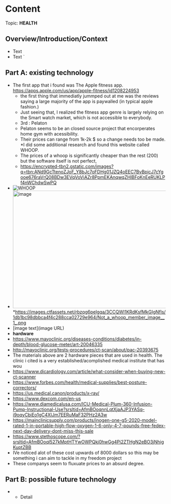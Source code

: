 # Content
Topic: **HEALTH**

## Overview/Introduction/Context
* Text
* Text
`
## Part A: existing technology
* The first app that i found was The Apple fitness app. https://apps.apple.com/us/app/apple-fitness/id1208224953
  * the first thing that immediatly jummped out at me was the reviews saying a large majority of the app is paywalled (in typical apple fashion.)
  * Just seeing that, I realized the fitness app genre is largely relying on the Smart watch market, which is not accessible to everybody.
  * 3rd : Pelaton
  * Pelaton seems to be an closed source project that encorperates home gym with acessibility.
  * Their prices can range from 1k-2k  $ so a change needs too be made.
  *I did some additional research and found this website called WHOOP.
  * The prices of a whoop is significantly cheaper than the rest (200) but the software itself is not perfect,
  * https://encrypted-tbn2.gstatic.com/images?q=tbn:ANd9GcTtenoZJoF_Y8bJc7oFDHg01JZQ4oEEC7BvBpicJ7cYgooe676raVrQ08BDw3EVqVoViAZr8PpmEKAnqwqZHlBFoKnEeRUKLPf4nWChdwSwPQ
 * <img src="http://t0.gstatic.com/images?q=tbn:ANd9GcSvP-fIy2EWlXCKc1RMVxrz3pe8hoOiIb_InXiCUguFLZVLLTwcUZjTlNLF4Ekz0A" alt="WHOOP"/>
  * <img width="831" height="369" alt="image" src="https://github.com/user-attachments/assets/28399bc2-f4d3-4d9e-9039-414e8f84f11a" />  *https://images.ctfassets.net/rbzqg6pelgqa/3CCQWI1KRdKsfMkGIgNfls/1db1bc98dbbca4f4c288cca02729e964/Not_a_whoop_member_image__1_.png
  *  [image text](image URL)
  *  **hardware**
  *  https://www.mayoclinic.org/diseases-conditions/diabetes/in-depth/blood-glucose-meter/art-20046335
  *  http://mayoclinic.org/tests-procedures/ct-scan/about/pac-20393675
  *  The materials above are 2 hardware pieces that are used in health. The clinic i cited is a very established/acomplished medical institute that has wou
  *  https://www.dicardiology.com/article/what-consider-when-buying-new-ct-scanner
  *  https://www.forbes.com/health/medical-supplies/best-posture-correctors/
  *  https://us.medical.canon/products/x-ray/
  *  https://www.dexcom.com/en-us
  * https://www.diamedicalusa.com/ICU-Medical-Plum-360-Infusion-Pump-Instructional-Use?srsltid=AfmBOoqnnLqtXjaAJP3YASq-i9oqyCbiEo1gC4XIJm7EERuMaF32PHz2A3w
  * https://mainclinicsupply.com/products/inogen-one-g5-2020-model-rated-1-in-portable-high-flow-oxygen-1-6-only-4-7-pounds-free-fedex-next-day-delivery-dont-miss-this-sale
  * https://www.stethoscope.com/?srsltid=AfmBOoql527kMptHTYwOWPQkj0hwGg4Pi2ZTHgN2eBO3jNhigKuptZBB
  * IVe noticed alot of these cost upwards of 8000 dollars so this may be something i can aim to tackle in my freedom project
  * These companys seem to fluxuate prices to an absurd degree.


## Part B: possible future technology 

* 
  * Detail
